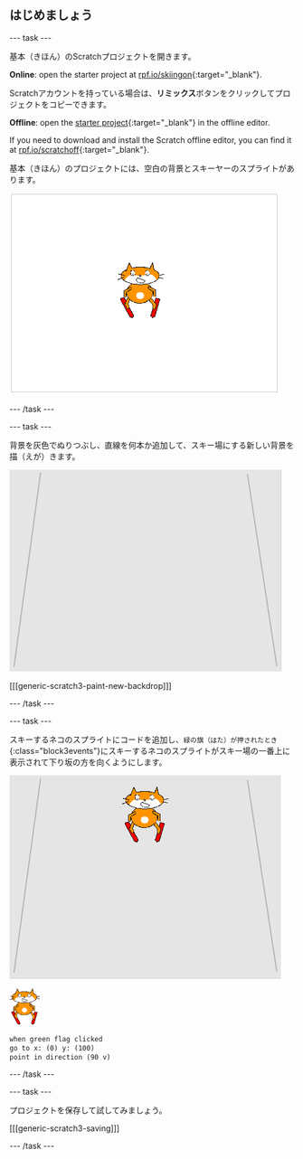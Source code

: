 ## はじめましょう

--- task ---

基本（きほん）のScratchプロジェクトを開きます。

**Online**: open the starter project at [rpf.io/skiingon](https://rpf.io/skiingon){:target="_blank"}.

Scratchアカウントを持っている場合は、**リミックス**ボタンをクリックしてプロジェクトをコピーできます。

**Offline**: open the [starter project](https://rpf.io/p/en/scratch-cat-goes-skiing-go){:target="_blank"} in the offline editor.

If you need to download and install the Scratch offline editor, you can find it at [rpf.io/scratchoff](https://rpf.io/scratchoff){:target="_blank"}.

基本（きほん）のプロジェクトには、空白の背景とスキーヤーのスプライトがあります。

![基本（きほん）のプロジェクト](images/starter_project.png)

--- /task ---

--- task ---

背景を灰色でぬりつぶし、直線を何本か追加して、スキー場にする新しい背景を描（えが）きます。

![スキー場の背景](images/backdrop.png)

[[[generic-scratch3-paint-new-backdrop]]]

--- /task ---

--- task ---

スキーするネコのスプライトにコードを追加し、`緑の旗（はた）が押されたとき`{:class="block3events"}にスキーするネコのスプライトがスキー場の一番上に表示されて下り坂の方を向くようにします。

![斜面上のスキーヤー](images/skier_on_the_slope.png)

![スキーヤーのスプライト](images/skier_sprite_small.png)

```blocks3
when green flag clicked
go to x: (0) y: (100)
point in direction (90 v)
```

--- /task ---

--- task ---

プロジェクトを保存して試してみましょう。

[[[generic-scratch3-saving]]]

--- /task ---
